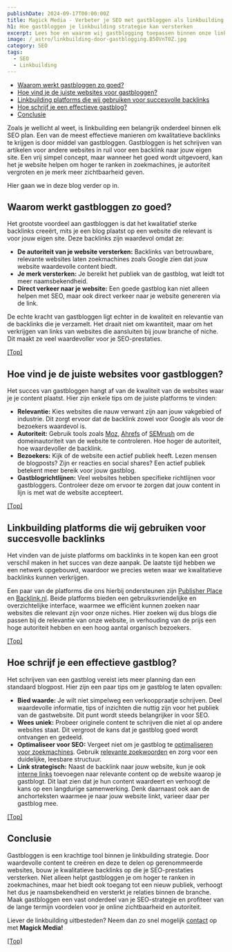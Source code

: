```yaml
---
publishDate: 2024-09-17T00:00:00Z
title: Magick Media - Verbeter je SEO met gastbloggen als linkbuilding
h1: Hoe gastbloggen je linkbuilding strategie kan versterken
excerpt: Lees hoe en waarom wij gastblogging toepassen binnen onze linkbuilding strategie. Hiermee zorgen wij voor meer bezoekers bij onze klanten.
image: /_astro/linkbuilding-door-gastblogging.B5OVnT0Z.jpg
category: SEO
tags:
  - SEO
  - Linkbuilding
---
```


- [Waarom werkt gastbloggen zo goed?](#waarom-werkt-gastbloggen-zo-goed)
- [Hoe vind je de juiste websites voor gastbloggen?](#hoe-vind-je-de-juiste-websites-voor-gastbloggen)
- [Linkbuilding platforms die wij gebruiken voor succesvolle backlinks](#linkbuilding-platforms-die-wij-gebruiken-voor-succesvolle-backlinks)
- [Hoe schrijf je een effectieve gastblog?](#hoe-schrijf-je-een-effectieve-gastblog)
- [Conclusie](#conclusie)

Zoals je wellicht al weet, is linkbuilding een belangrijk onderdeel binnen elk SEO plan. Een van de meest effectieve manieren om kwalitatieve backlinks te krijgen is door middel van gastbloggen. Gastbloggen is het schrijven van artikelen voor andere websites in ruil voor een backlink naar jouw eigen site. Een vrij simpel concept, maar wanneer het goed wordt uitgevoerd, kan het je website helpen om hoger te ranken in zoekmachines, je autoriteit vergroten en je merk meer zichtbaarheid geven.

Hier gaan we in deze blog verder op in.

## Waarom werkt gastbloggen zo goed?
Het grootste voordeel aan gastbloggen is dat het kwalitatief sterke backlinks creeërt, mits je een blog plaatst op een website die relevant is voor jouw eigen site. Deze backlinks zijn waardevol omdat ze:

<ul>
  <li><b>De autoriteit van je website versterken:</b> Backlinks van betrouwbare, relevante websites laten zoekmachines zoals Google zien dat jouw website waardevolle content biedt.</li>
  <li><b>Je merk versterken:</b> Je bereikt het publiek van de gastblog, wat leidt tot meer naamsbekendheid.</li>
  <li><b>Direct verkeer naar je website:</b> Een goede gastblog kan niet alleen helpen met SEO, maar ook direct verkeer naar je website genereren via de link.</li>
</ul>
De echte kracht van gastbloggen ligt echter in de kwaliteit en relevantie van de backlinks die je verzamelt. Het draait niet om kwantiteit, maar om het verkrijgen van links van websites die aansluiten bij jouw branche of niche. Dit maakt ze veel waardevoller voor je SEO-prestaties.

[[Top]](#top)

## Hoe vind je de juiste websites voor gastbloggen?
Het succes van gastbloggen hangt af van de kwaliteit van de websites waar je je content plaatst. Hier zijn enkele tips om de juiste platforms te vinden:
<ul>
  <li><b>Relevantie:</b> Kies websites die nauw verwant zijn aan jouw vakgebied of industrie. Dit zorgt ervoor dat de backlink zowel voor Google als voor de bezoekers waardevol is.</li>
  <li><b>Autoriteit:</b> Gebruik tools zoals <a href="https://moz.com/domain-analysis" target="_blank" rel="noopener">Moz</a>, <a href="https://ahrefs.com/nl/backlink-checker" target="_blank" rel="noopener">Ahrefs</a> of <a href="https://nl.semrush.com/free-tools/website-authority-checker/" target="_blank" rel="noopener">SEMrush</a> om de domeinautoriteit van de website te controleren. Hoe hoger de autoriteit, hoe waardevoller de backlink.</li>
  <li><b>Bezoekers:</b> Kijk of de website een actief publiek heeft. Lezen mensen de blogposts? Zijn er reacties en social shares? Een actief publiek betekent meer bereik voor jouw gastblog.</li>
  <li><b>Gastblogrichtlijnen:</b> Veel websites hebben specifieke richtlijnen voor gastbloggers. Controleer deze om ervoor te zorgen dat jouw content in lijn is met wat de website accepteert.</li>
</ul>

[[Top]](#top)

## Linkbuilding platforms die wij gebruiken voor succesvolle backlinks
Het vinden van de juiste platforms om backlinks in te kopen kan een groot verschil maken in het succes van deze aanpak. De laatste tijd hebben we een netwerk opgebouwd, waardoor we precies weten waar we kwalitatieve backlinks kunnen verkrijgen.

Een paar van de platforms die ons hierbij ondersteunen zijn <a href="https://publisher-place.com/" target="_blank" rel="noopener">Publisher Place</a> en <a href="https://backlink.nl/" target="_blank" rel="noopener">Backlink.nl</a>. Beide platforms bieden een gebruiksvriendelijke en overzichtelijke interface, waarmee we efficiënt kunnen zoeken naar websites die relevant zijn voor onze niches. Hier zoeken wij dus blogs die passen bij de relevantie van onze website, in verhouding van de prijs een hoge autoriteit hebben en een hoog aantal organisch bezoekers.

[[Top]](#top)

## Hoe schrijf je een effectieve gastblog?
Het schrijven van een gastblog vereist iets meer planning dan een standaard blogpost. Hier zijn een paar tips om je gastblog te laten opvallen:

<ul>
  <li><b>Bied waarde:</b> Je wilt niet simpelweg een verkooppraatje schrijven. Deel waardevolle informatie, tips of inzichten die nuttig zijn voor het publiek van de gastwebsite. Dit punt wordt steeds belangrijker in voor SEO.</li>
  <li><b>Wees uniek:</b> Probeer originele content te schrijven die niet al op andere websites staat. Dit vergroot de kans dat je gastblog goed wordt ontvangen en gedeeld.</li>
  <li><b>Optimaliseer voor SEO:</b> Vergeet niet om je gastblog te <a href="/gratis-seo-handleiding-voor-beginners/#on-page-seo">optimaliseren voor zoekmachines</a>. Gebruik <a href="/zoekwoorden-analyseren-en-hogerop-in-google/">relevante zoekwoorden</a> en zorg voor een duidelijke, leesbare structuur.</li>
  <li><b>Link strategisch:</b> Naast de backlink naar jouw website, kun je ook <a href="/belang-van-interne-link-structuur-voor-je-seo/">interne links</a> toevoegen naar relevante content op de website waarop je gastblogt. Dit laat zien dat je hun content waardeert en verhoogt de kans op een langdurige samenwerking. Denk daarnaast ook aan de anchorteksten waarmee je naar jouw website linkt, varieer daar per gastblog mee.</li>
</ul>

[[Top]](#top)

## Conclusie
Gastbloggen is een krachtige tool binnen je linkbuilding strategie. Door waardevolle content te creëren en deze te delen op gerenommeerde websites, bouw je kwalitatieve backlinks op die je SEO-prestaties versterken. Niet alleen helpt gastbloggen je om hoger te ranken in zoekmachines, maar het biedt ook toegang tot een nieuw publiek, verhoogt het dus je naamsbekendheid en versterkt je relaties binnen de branche. Maak gastbloggen een vast onderdeel van je SEO-strategie en profiteer van de lange termijn voordelen voor je online zichtbaarheid en autoriteit.

Liever de linkbuilding uitbesteden? Neem dan zo snel mogelijk <a href="/contact/">contact</a> op met <b>Magick Media!</b>

[[Top]](#top)